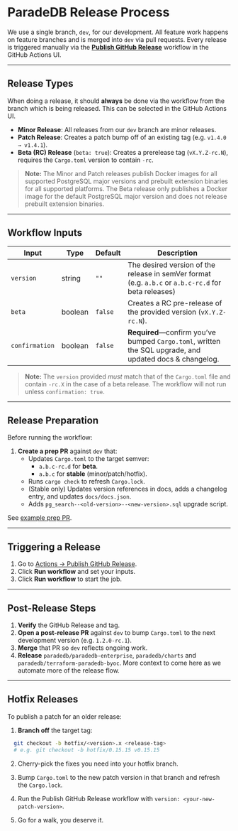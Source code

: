 # ParadeDB Release Process

We use a single branch, `dev`, for our development. All feature work happens on feature branches and is merged into `dev` via pull requests. Every release is triggered manually via the [**Publish GitHub Release**](https://github.com/paradedb/paradedb/actions/workflows/publish-github-release.yml) workflow in the GitHub Actions UI.

---

## Release Types

When doing a release, it should **always** be done via the workflow from the branch which is being released. This can be selected in the GitHub Actions UI.

- **Minor Release**:
  All releases from our `dev` branch are minor releases.
- **Patch Release**:
  Creates a patch bump off of an existing tag (e.g. `v1.4.0 → v1.4.1`).
- **Beta (RC) Release** (`beta: true`):
  Creates a prerelease tag (`vX.Y.Z-rc.N`), requires the `Cargo.toml` version to contain `-rc`.

> **Note:** The Minor and Patch releases publish Docker images for all supported PostgreSQL major versions and prebuilt extension binaries for all supported platforms. The Beta release only publishes a Docker image for the default PostgreSQL major version and does not release prebuilt extension binaries.

---

## Workflow Inputs

| Input          | Type    | Default | Description                                                                                             |
| -------------- | ------- | ------- | ------------------------------------------------------------------------------------------------------- |
| `version`      | string  | `""`    | The desired version of the release in semVer format (e.g. `a.b.c` or `a.b.c-rc.d` for beta releases)    |
| `beta`         | boolean | `false` | Creates a RC pre-release of the provided version (`vX.Y.Z-rc.N`).                                       |
| `confirmation` | boolean | `false` | **Required**—confirm you’ve bumped `Cargo.toml`, written the SQL upgrade, and updated docs & changelog. |

> **Note:** The `version` provided _must_ match that of the `Cargo.toml` file and contain `-rc.X` in the case of a beta release. The workflow will not run unless `confirmation: true`.

---

## Release Preparation

Before running the workflow:

1. **Create a prep PR** against `dev` that:
   - Updates `Cargo.toml` to the target semver:
     - `a.b.c-rc.d` for **beta**.
     - `a.b.c` for **stable** (minor/patch/hotfix).
   - Runs `cargo check` to refresh `Cargo.lock`.
   - (Stable only) Updates version references in docs, adds a changelog entry, and updates `docs/docs.json`.
   - Adds `pg_search--<old-version>--<new-version>.sql` upgrade script.

See [example prep PR](https://github.com/paradedb/paradedb/pull/2720).

---

## Triggering a Release

1. Go to [Actions → Publish GitHub Release](https://github.com/paradedb/paradedb/actions/workflows/publish-github-release.yml).
2. Click **Run workflow** and set your inputs.
3. Click **Run workflow** to start the job.

---

## Post-Release Steps

1. **Verify** the GitHub Release and tag.
2. **Open a post-release PR** against `dev` to bump `Cargo.toml` to the next development version (e.g. `1.2.0-rc.1`).
3. **Merge** that PR so `dev` reflects ongoing work.
4. **Release** `paradedb/paradedb-enterprise`, `paradedb/charts` and `paradedb/terraform-paradedb-byoc`. More context to come here as we automate more of the release flow.

---

## Hotfix Releases

To publish a patch for an older release:

1. **Branch off** the target tag:

```bash
  git checkout -b hotfix/<version>.x <release-tag>
  # e.g. git checkout -b hotfix/0.15.15 v0.15.15
```

2. Cherry-pick the fixes you need into your hotfix branch.

3. Bump `Cargo.toml` to the new patch version in that branch and refresh the `Cargo.lock`.

4. Run the Publish GitHub Release workflow with `version: <your-new-patch-version>`.

5. Go for a walk, you deserve it.
